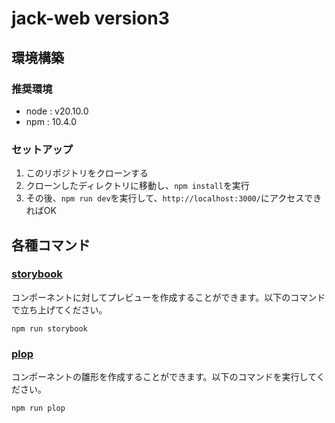 # jack-web version3

## 環境構築

### 推奨環境

- node : v20.10.0
- npm : 10.4.0

### セットアップ

1. このリポジトリをクローンする
2. クローンしたディレクトリに移動し、`npm install`を実行
3. その後、`npm run dev`を実行して、`http://localhost:3000/`にアクセスできればOK

## 各種コマンド

### [storybook](https://storybook.js.org/)

コンポーネントに対してプレビューを作成することができます。以下のコマンドで立ち上げてください。

```
npm run storybook
```

### [plop](https://plopjs.com/)

コンポーネントの雛形を作成することができます。以下のコマンドを実行してください。

```
npm run plop
```
